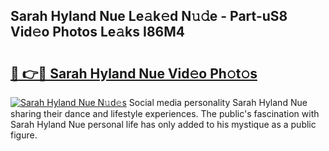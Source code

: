 ## Sarah Hyland Nue Le𝚊k𝚎d N𝚞𝚍e - Part-uS8 Vid𝚎o Photos Le𝚊ks I86M4

# <h2><a href="http://fb00pv.evod.top/?m=Sarah+Hyland+Nue">🔗 👉🔴 Sarah Hyland Nue Vid𝚎o Ph𝚘t𝚘s</a></h2>

[![Sarah Hyland Nue N𝚞d𝚎s](https://i.imgur.com/8V9OHl7.gif)](http://fb00pv.evod.top/?m=Sarah+Hyland+Nue)
Social media personality Sarah Hyland Nue sharing their dance and lifestyle experiences. The public's fascination with Sarah Hyland Nue personal life has only added to his mystique as a public figure. 
